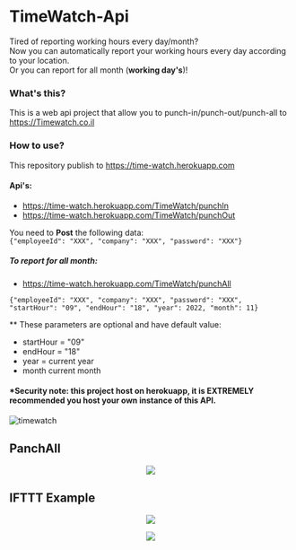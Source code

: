 # TimeWatch-Api

Tired of reporting working hours every day/month? <br>
Now you can automatically report your working hours every day according to your location. <br>
Or you can report for all month (<b>working day's</b>)!

### What's this?
This is a web api project that allow you to punch-in/punch-out/punch-all to https://Timewatch.co.il

### How to use?
This repository publish to https://time-watch.herokuapp.com <br>

#### Api's:

- https://time-watch.herokuapp.com/TimeWatch/punchIn
- https://time-watch.herokuapp.com/TimeWatch/punchOut

You need to **Post** the following data: <br>
``{"employeeId": "XXX", "company": "XXX", "password": "XXX"} ``

##### To report for all month:

- https://time-watch.herokuapp.com/TimeWatch/punchAll

``{"employeeId": "XXX", "company": "XXX", "password": "XXX", "startHour": "09", "endHour": "18", "year": 2022, "month": 11} ``

** These parameters are optional and have default value:
* startHour = "09"
* endHour = "18"
* year = current year
* month current month

#### *Security note: this project host on herokuapp, it is EXTREMELY recommended you host your own instance of this API.

![timewatch](https://user-images.githubusercontent.com/32434449/200190918-b88ce304-2939-45f2-a5de-a0108013c9cf.jpg)

## PanchAll

<p align="center">

<img src="https://user-images.githubusercontent.com/32434449/204616974-19e95d3b-dfad-40e6-b94b-99c4f919655c.jpg">
</p>

## IFTTT Example

<p align="center">

<img src="https://user-images.githubusercontent.com/32434449/200191177-d7d3306e-fe6b-4d2f-a5c2-b2512f2b86e2.jpg">
</p>

<p align="center">

  <img src="https://user-images.githubusercontent.com/32434449/200191288-c50a067d-8ad9-45c1-ba3d-68c8aa0df3e8.jpg">
</p>






